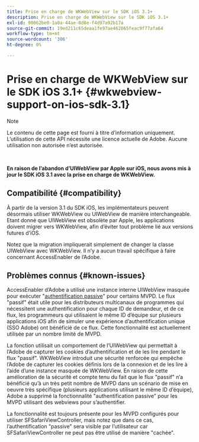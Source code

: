 ```yaml
---
title: Prise en charge de WKWebView sur le SDK iOS 3.1+
description: Prise en charge de WKWebView sur le SDK iOS 3.1+
exl-id: 90062be0-1a0a-44ae-8d8e-f4d97a92b17a
source-git-commit: 19ed211c65deaa1fe97ae462065feac9f77afa64
workflow-type: tm+mt
source-wordcount: '306'
ht-degree: 0%

---
```


# Prise en charge de WKWebView sur le SDK iOS 3.1+ {#wkwebview-support-on-ios-sdk-3.1}

>[!NOTE]
>
>Le contenu de cette page est fourni à titre d’information uniquement. L’utilisation de cette API nécessite une licence actuelle de Adobe. Aucune utilisation non autorisée n’est autorisée.

</br>

**En raison de l’abandon d’UIWebView par Apple sur iOS, nous avons mis à jour le SDK iOS 3.1 avec la prise en charge de WKWebView.**

## Compatibilité {#compatibility}

À partir de la version 3.1 du SDK iOS, les implémentateurs peuvent désormais utiliser WKWebView ou UIWebView de manière interchangeable. Etant donné que UIWebView est obsolète par Apple, les applications doivent migrer vers WKWebView, afin d’éviter tout problème lié aux versions futures d’iOS.

Notez que la migration impliquerait simplement de changer la classe UIWebView avec WKWebView. Il n’y a aucun travail spécifique à faire concernant AccessEnabler de l’Adobe.

## Problèmes connus {#known-issues}

AccessEnabler d’Adobe a utilisé une instance interne UIWebView masquée pour exécuter &quot;[authentification passive](/help/authentication/sso-passive-authn.md)&quot; pour certains MVPD. Le flux &quot;passif&quot; était utile pour les distributeurs multicanaux de programmes qui nécessitent une authentification pour chaque ID de demandeur, et de ce flux, les programmeurs qui utilisaient le même ID d’équipe sur plusieurs applications iOS afin de simuler une expérience d’authentification unique (SSO Adobe) ont bénéficié de ce flux. Cette fonctionnalité est actuellement utilisée par un nombre limité de MVPD.

La fonction utilisait un comportement de l’UIWebView qui permettait à l’Adobe de capturer les cookies d’authentification et de les lire pendant le flux &quot;passif&quot;. WKWebView introduit une sécurité renforcée qui empêche l’Adobe de capturer les cookies définis lors de la connexion et de les lire à l’aide d’une instance masquée de WKWebView. En raison de cette amélioration de la sécurité et compte tenu du fait que le flux &quot;passif&quot; n’a bénéficié qu’à un très petit nombre de MVPD dans un scénario de mise en oeuvre très spécifique (plusieurs applications utilisant le même ID d’équipe), Adobe a supprimé la fonctionnalité &quot;authentification passive&quot; pour les MVPD utilisant des webviews pour s’authentifier.

La fonctionnalité est toujours présente pour les MVPD configurés pour utiliser SFSafariViewController, mais notez que dans ce cas, l’authentification &quot;passive&quot; sera visible par l’utilisateur car SFSafariViewController ne peut pas être utilisé de manière &quot;cachée&quot;.
